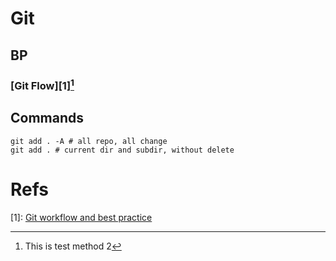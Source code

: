 # Git
## BP 
### [Git Flow][1][^2] 

## Commands
```shell
git add . -A # all repo, all change
git add . # current dir and subdir, without delete
```

# Refs 
[1]: [Git workflow and best practice](https://github.com/Piwigo/Piwigo/wiki/Git-workflow-and-best-pratices)
[^2]: This is test method 2
